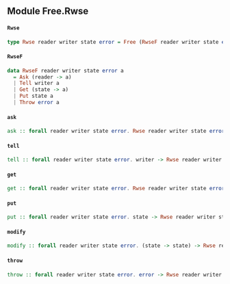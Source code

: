 ## Module Free.Rwse

#### `Rwse`

``` purescript
type Rwse reader writer state error = Free (RwseF reader writer state error)
```

#### `RwseF`

``` purescript
data RwseF reader writer state error a
  = Ask (reader -> a)
  | Tell writer a
  | Get (state -> a)
  | Put state a
  | Throw error a
```

#### `ask`

``` purescript
ask :: forall reader writer state error. Rwse reader writer state error reader
```

#### `tell`

``` purescript
tell :: forall reader writer state error. writer -> Rwse reader writer state error Unit
```

#### `get`

``` purescript
get :: forall reader writer state error. Rwse reader writer state error state
```

#### `put`

``` purescript
put :: forall reader writer state error. state -> Rwse reader writer state error Unit
```

#### `modify`

``` purescript
modify :: forall reader writer state error. (state -> state) -> Rwse reader writer state error Unit
```

#### `throw`

``` purescript
throw :: forall reader writer state error. error -> Rwse reader writer state error Unit
```


